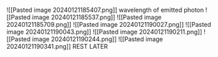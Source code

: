![[Pasted image 20240121185407.png]]
wavelength of emitted photon
![[Pasted image 20240121185537.png]]
![[Pasted image 20240121185709.png]]
![[Pasted image 20240121190027.png]]
![[Pasted image 20240121190043.png]]
![[Pasted image 20240121190211.png]]
![[Pasted image 20240121190244.png]]
![[Pasted image 20240121190341.png]]
REST LATER